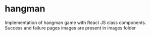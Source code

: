 # hangman
Implementation of hangman game with React JS class components.
Success and failure pages images are present in images folder

